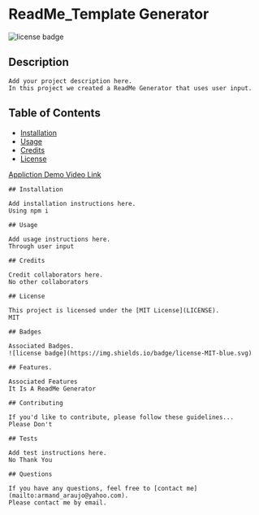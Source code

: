 # ReadMe_Template Generator

  ![license badge](https://img.shields.io/badge/license-MIT-blue.svg)
    
  ## Description
    
    Add your project description here.
    In this project we created a ReadMe Generator that uses user input.

  ## Table of Contents
    
- [Installation](#installation)
- [Usage](#usage)
- [Credits](#credits)
- [License](#license)


[Appliction Demo Video Link](https://watch.screencastify.com/v/GKGqvzL1Yl4USKcs6qdi)

    
    ## Installation
    
    Add installation instructions here.
    Using npm i

    ## Usage
   
    Add usage instructions here.
    Through user input

    ## Credits

    Credit collaborators here.
    No other collaborators
    
    ## License
    
    This project is licensed under the [MIT License](LICENSE).
    MIT

    ## Badges

    Associated Badges.
    ![license badge](https://img.shields.io/badge/license-MIT-blue.svg)

    ## Features.

    Associated Features
    It Is A ReadMe Generator
    
    ## Contributing
    
    If you'd like to contribute, please follow these guidelines...
    Please Don't
    
    ## Tests
    
    Add test instructions here.
    No Thank You
    
    ## Questions
    
    If you have any questions, feel free to [contact me](mailto:armand_araujo@yahoo.com).
    Please contact me by email.
    
